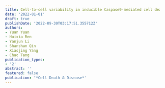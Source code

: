 ```yaml
---
title: Cell-to-cell variability in inducible Caspase9-mediated cell death
date: '2022-01-01'
draft: true
publishDate: '2022-09-30T03:17:51.355712Z'
authors:
- Yuan Yuan
- Huixia Ren
- Yanjun Li
- Shanshan Qin
- Xiaojing Yang
- Chao Tang
publication_types:
- '2'
abstract: ''
featured: false
publication: '*Cell Death & Disease*'
---
```


